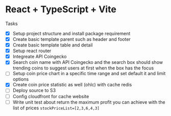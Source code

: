 # React + TypeScript + Vite

Tasks

- [x] Setup project structure and install package requirement
- [x] Create basic template parent such as header and footer
- [x] Create basic template table and detail
- [x] Setup react router
- [x] Integreate API Coingecko
- [x] Search coin name with API Coingecko and the search box should show trending coins to suggest users at first when the box has the focus
- [ ] Setup coin price chart in a specific time range and set default it and limit options
- [x] Create coin price statistic as well (ohlc) with cache redis
- [ ] Deploy source to S3
- [ ] Config cloudfront for cache website
- [ ] Write unit test about return the maximum profit you can achieve with the list of prices `stockPriceList=[2,3,6,4,3]`
